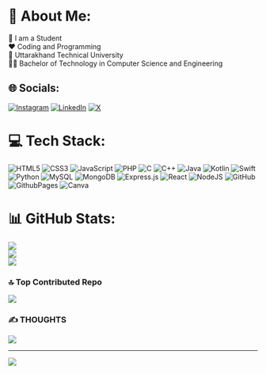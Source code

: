 # 💫 About Me:
👻 I am a Student<br>❤️ Coding and Programming<br>🏫 Uttarakhand Technical University<br>🧑‍💻 Bachelor of Technology in Computer Science and Engineering<br>
## 🌐 Socials:
[![Instagram](https://img.shields.io/badge/Instagram-%23E4405F.svg?logo=Instagram&logoColor=white)](https://instagram.com/its_elite_coder) [![LinkedIn](https://img.shields.io/badge/LinkedIn-%230077B5.svg?logo=linkedin&logoColor=white)](https://linkedin.com/in/its-subhas) [![X](https://img.shields.io/badge/X-black.svg?logo=X&logoColor=white)](https://x.com/its_subhas)<br/>
# 💻 Tech Stack:
![HTML5](https://img.shields.io/badge/html5-%23E34F26.svg?style=for-the-badge&logo=html5&logoColor=white) ![CSS3](https://img.shields.io/badge/css3-%231572B6.svg?style=for-the-badge&logo=css3&logoColor=white) ![JavaScript](https://img.shields.io/badge/javascript-%23323330.svg?style=for-the-badge&logo=javascript&logoColor=%23F7DF1E) ![PHP](https://img.shields.io/badge/php-%23777BB4.svg?style=for-the-badge&logo=php&logoColor=white) ![C](https://img.shields.io/badge/c-%2300599C.svg?style=for-the-badge&logo=c&logoColor=white) ![C++](https://img.shields.io/badge/c++-%2300599C.svg?style=for-the-badge&logo=c%2B%2B&logoColor=white) ![Java](https://img.shields.io/badge/java-%23ED8B00.svg?style=for-the-badge&logo=openjdk&logoColor=white) ![Kotlin](https://img.shields.io/badge/kotlin-%237F52FF.svg?style=for-the-badge&logo=kotlin&logoColor=white) ![Swift](https://img.shields.io/badge/swift-F54A2A?style=for-the-badge&logo=swift&logoColor=white) ![Python](https://img.shields.io/badge/python-3670A0?style=for-the-badge&logo=python&logoColor=ffdd54) ![MySQL](https://img.shields.io/badge/mysql-4479A1.svg?style=for-the-badge&logo=mysql&logoColor=white) ![MongoDB](https://img.shields.io/badge/MongoDB-%234ea94b.svg?style=for-the-badge&logo=mongodb&logoColor=white) ![Express.js](https://img.shields.io/badge/express.js-%23404d59.svg?style=for-the-badge&logo=express&logoColor=%2361DAFB) ![React](https://img.shields.io/badge/react-%2320232a.svg?style=for-the-badge&logo=react&logoColor=%2361DAFB) ![NodeJS](https://img.shields.io/badge/node.js-6DA55F?style=for-the-badge&logo=node.js&logoColor=white) ![GitHub](https://img.shields.io/badge/github-%23121011.svg?style=for-the-badge&logo=github&logoColor=white) ![GithubPages](https://img.shields.io/badge/github%20pages-121013?style=for-the-badge&logo=github&logoColor=white) ![Canva](https://img.shields.io/badge/Canva-%2300C4CC.svg?style=for-the-badge&logo=Canva&logoColor=white)<br/>
# 📊 GitHub Stats:
![](https://github-readme-stats.vercel.app/api/top-langs/?username=its-subhas&theme=blue-green&hide_border=false&include_all_commits=false&count_private=false&layout=compact)<br/>
![](https://github-readme-stats.vercel.app/api?username=its-subhas&theme=blue-green&hide_border=false&include_all_commits=false&count_private=false)<br/>
![](https://github-readme-streak-stats.herokuapp.com/?user=its-subhas&theme=blue-green&hide_border=false)<br/>
### 🔝 Top Contributed Repo
![](https://github-contributor-stats.vercel.app/api?username=its-subhas&limit=5&theme=blue-green&combine_all_yearly_contributions=true)<br/>
### ✍️ THOUGHTS
![](https://quotes-github-readme.vercel.app/api?type=horizontal&theme=radical)

---
[![](https://visitcount.itsvg.in/api?id=its-subhas&icon=5&color=3)](https://visitcount.itsvg.in)
